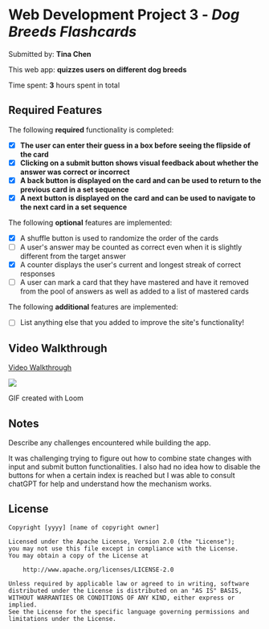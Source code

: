 # Web Development Project 3 - _Dog Breeds Flashcards_

Submitted by: **Tina Chen**

This web app: **quizzes users on different dog breeds**

Time spent: **3** hours spent in total

## Required Features

The following **required** functionality is completed:

- [x] **The user can enter their guess in a box before seeing the flipside of the card**
- [x] **Clicking on a submit button shows visual feedback about whether the answer was correct or incorrect**
- [x] **A back button is displayed on the card and can be used to return to the previous card in a set sequence**
- [x] **A next button is displayed on the card and can be used to navigate to the next card in a set sequence**

The following **optional** features are implemented:

- [x] A shuffle button is used to randomize the order of the cards
- [ ] A user's answer may be counted as correct even when it is slightly different from the target answer
- [x] A counter displays the user's current and longest streak of correct responses
- [ ] A user can mark a card that they have mastered and have it removed from the pool of answers as well as added to a list of mastered cards

The following **additional** features are implemented:

- [ ] List anything else that you added to improve the site's functionality!

## Video Walkthrough

<!-- <img src='http://i.imgur.com/link/to/your/gif/file.gif' title='Video Walkthrough' width='' alt='Video Walkthrough' /> -->
<div>
    <a href="https://www.loom.com/share/2f6639130440498a9f4c1f79f59100fa">
      <p>Video Walkthrough</p>
    </a>
    <a href="https://www.loom.com/share/2f6639130440498a9f4c1f79f59100fa">
      <img style="max-width:300px;" src="https://cdn.loom.com/sessions/thumbnails/2f6639130440498a9f4c1f79f59100fa-with-play.gif">
    </a>
  </div>

GIF created with Loom

## Notes

Describe any challenges encountered while building the app.

It was challenging trying to figure out how to combine state changes with input and submit button functionalities.
I also had no idea how to disable the buttons for when a certain index is reached but I was able to consult chatGPT for help and understand how the mechanism works.

## License

    Copyright [yyyy] [name of copyright owner]

    Licensed under the Apache License, Version 2.0 (the "License");
    you may not use this file except in compliance with the License.
    You may obtain a copy of the License at

        http://www.apache.org/licenses/LICENSE-2.0

    Unless required by applicable law or agreed to in writing, software
    distributed under the License is distributed on an "AS IS" BASIS,
    WITHOUT WARRANTIES OR CONDITIONS OF ANY KIND, either express or implied.
    See the License for the specific language governing permissions and
    limitations under the License.
